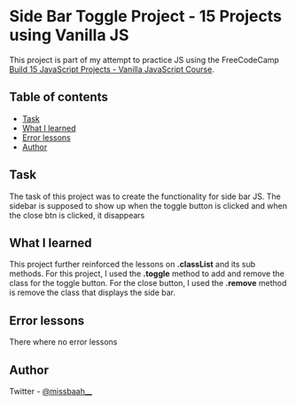 # Side Bar Toggle Project - 15 Projects using Vanilla JS

This project is part of my attempt to practice JS using the FreeCodeCamp [Build 15 JavaScript Projects - Vanilla JavaScript Course](https://www.youtube.com/watch?v=3PHXvlpOkf4&t=4303s).

## Table of contents

- [Task](#overview)
- [What I learned](#what-i-learned)
- [Error lessons](#error-lessons)
- [Author](#author)

## Task

The task of this project was to create the functionality for side bar JS. The sidebar is supposed to show up when the toggle button is clicked and when the close btn is clicked, it disappears

## What I learned

This project further reinforced the lessons on **.classList** and its sub methods. For this project, I used the **.toggle** method to add and remove the class for the toggle button. For the close button, I used the **.remove** method is remove the class that displays the side bar.

## Error lessons

There where no error lessons

## Author

Twitter - [@missbaah\_\_](https://www.twitter.com/missbaah__)
